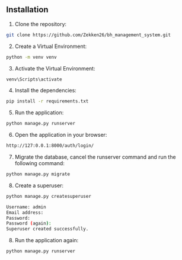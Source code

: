 
## Installation

1. Clone the repository:

```bash
git clone https://github.com/Zekken26/bh_management_system.git
```

2. Create a Virtual Environment:

```bash
python -m venv venv
```

3. Activate the Virtual Environment:

```bash
venv\Scripts\activate
```

4. Install the dependencies:

```bash
pip install -r requirements.txt
```

5. Run the application:

```bash
python manage.py runserver
```

6. Open the application in your browser:

```bash
http://127:0.0.1:8000/auth/login/
```

7. Migrate the database, cancel the runserver command and run the following command:

```bash
python manage.py migrate
```


8. Create a superuser:

```bash
python manage.py createsuperuser
``` 

```bash
Username: admin
Email address:
Password:
Password (again):
Superuser created successfully.
```

8. Run the application again:

```bash
python manage.py runserver
```
